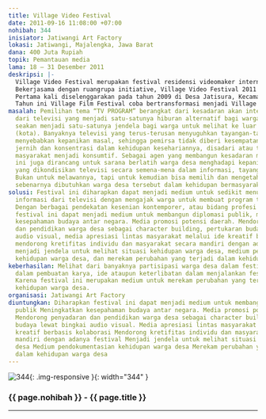 ```yaml
---
title: Village Video Festival
date: 2011-09-16 11:08:00 +07:00
nohibah: 344
inisiator: Jatiwangi Art Factory
lokasi: Jatiwangi, Majalengka, Jawa Barat
dana: 400 Juta Rupiah
topik: Pemantauan media
lama: 18 – 31 Desember 2011
deskripsi: |-
  Village Video Festival merupakan festival residensi videomaker internasional. Videomaker disini termasuk pembuat film, seniman yang biasa menggunakan media audio visual, video documentator atau bidang profesi lain yang juga menggunakan media audio visual sebagai pendekatan atau karyanya. Videomaker diajak untuk residensi selama 2 minggu. Disebar ke berbagai desa, ditempatkan di rumah penduduk untuk berkolaborasi bersama warga, komunitas, ataupun pemerintahan desa, melakukan berbagai pendekatan, hingga selanjutnya dapat membuat sebuah karya kolaboratif sebagai cara untuk mengarsipkan kehidupan desa dan warganya.
  Bekerjasama dengan ruangrupa initiative, Village Video Festival 2011 melibatkan 5 Negara dengan 4 partisipan dari Indonesia dan 4 participant dari Negara lain dan di kuratori oleh Ade Darmawan. Tema yang dipilih pada tahun ini adalah “TV PROGRAM”. Pemilihan tema “TV PROGRAM” berangkat dari kesadaran akan intensitas informasi dari televisi yang menjadi satu-satunya hiburan alternatif bagi warga desa. Televisi seakan menjadi satu-satunya jendela bagi warga untuk melihat ke luar desa mereka (kota). Banyaknya televisi yang terus-terusan menyuguhkan tayangan-tayangan yang menyebabkan kepanikan masal, sehingga pemirsa tidak diberi kesempatan untuk berpikir jernih dan konsentrasi dalam kehidupan kesehariannya, disadari atau tidak, membuat masyarakat menjadi konsumtif. Sebagai agen yang membangun kesadaran media, festival ini juga dirancang untuk sarana berlatih warga desa menghadapi kepanikan-kepanikan yang dikondisikan televisi secara semena-mena dalam informasi, tayangan dan iklan-iklan. Bukan untuk melawannya, tapi untuk kemudian bisa memilih dan mengetahui apa yang sebenarnya dibutuhkan warga desa tersebut dalam kehidupan bermasyarakat.
  Pertama kali diselenggarakan pada tahun 2009 di Desa Jatisura, Kecamatan Jatiwangi, Kabupaten Majalengka oleh Jatiwangi art Factory bekerjasama dengan Sunday Screen; komunitas yang concern terhadap video dari Bandung. Awalnya festival ini bernama Village Film Festival. Pada tahun pertama Sunday Screen melakukan residensi selama 2 minggu di lima dusun di Desa Jatisura, yakni: Dusun Pon, Dusun Pahing, Dusun Manis, Dusun Kliwon, dan Dusun Wates, bekerja bersama warga membuat sebuah film partisipatif (participatory video). Kemudian Pada tahun 2010 Village Film Festival melibatkan 4 participant dari 4 Negara, mereka kemudian disebar ke 4 Desa dan tinggal dirumah penduduk selama 2 minggu untuk kemudian berinteraksi dan berkolaborasi dengan warga desa, memetakan masalah dan mengeksekusinya dengan membuat sebuah film.
  Tahun ini Village Film Festival coba bertransformasi menjadi Village Video Festival, karena video dirasa lebih representatif dan leluasa dalam menjelaskan sesuatu ketimbang film, cakupannya bisa video iklan layanan masyarakat, video profile desa, film, animasi, dokumenter, video art, dll.
masalah: Pemilihan tema “TV PROGRAM” berangkat dari kesadaran akan intensitas informasi
  dari televisi yang menjadi satu-satunya hiburan alternatif bagi warga desa. Televisi
  seakan menjadi satu-satunya jendela bagi warga untuk melihat ke luar desa mereka
  (kota). Banyaknya televisi yang terus-terusan menyuguhkan tayangan-tayangan yang
  menyebabkan kepanikan masal, sehingga pemirsa tidak diberi kesempatan untuk berpikir
  jernih dan konsentrasi dalam kehidupan kesehariannya, disadari atau tidak, membuati
  masyarakat menjadi konsumtif. Sebagai agen yang membangun kesadaran media, festival
  ini juga dirancang untuk sarana berlatih warga desa menghadapi kepanikan-kepanikan
  yang dikondisikan televisi secara semena-mena dalam informasi, tayangan dan iklan-iklan.
  Bukan untuk melawannya, tapi untuk kemudian bisa memilih dan mengetahui apa yang
  sebenarnya dibutuhkan warga desa tersebut dalam kehidupan bermasyarakat.
solusi: Festival ini diharapkan dapat menjadi medium untuk sedikit menurunkan intensitas
  informasi dari televisi dengan mengajak warga untuk membuat program televisi sendiri.
  Dengan berbagai pendekatan kesenian kontemporer, atau bidang profesi lain. Diharapkan
  festival ini dapat menjadi medium untuk membangun diplomasi publik, meningkatkan
  kesepahaman budaya antar negara. Media promosi potensi daerah. Mendorong penyadaran
  dan pendidikan warga desa sebagai character building, pertukaran budaya lewat bingkai
  audio visual, media apresiasi lintas masyarakat melalui ide kreatif berbasis kolaborasi,
  mendorong kretifitas individu dan masyarakat secara mandiri dengan adanya festival,
  menjadi jendela untuk melihat situasi kehidupan warga desa, medium pendokumentasian
  kehidupan warga desa, dan merekam perubahan yang terjadi dalam kehidupan warga desa
keberhasilan: Melihat dari banyaknya partisipasi warga desa dalam festival ini, baik
  dalam pembuatan karya, ide ataupun keterlibatan dalam menjalankan festival ini.
  Karena festival ini merupakan medium untuk merekam perubahan yang terjadi dalam
  kehidupan warga desa.
organisasi: Jatiwangi Art Factory
diuntungkan: Diharapkan festival ini dapat menjadi medium untuk membangun diplomasi
  publik Meningkatkan kesepahaman budaya antar negara. Media promosi potensi daerah.
  Mendorong penyadaran dan pendidikan warga desa sebagai character building Pertukaran
  budaya lewat bingkai audio visual. Media apresiasi lintas masyarakat melalui ide
  kreatif berbasis kolaborasi Mendorong kretifitas individu dan masyarakat secara
  mandiri dengan adanya festival Menjadi jendela untuk melihat situasi kehidupan warga
  desa Medium pendokumentasian kehidupan warga desa Merekam perubahan yang terjadi
  dalam kehidupan warga desa
---
```


![344](/static/img/hibahcmb/344.png){: .img-responsive }{: width="344" }

### {{ page.nohibah }} - {{ page.title }}

---
